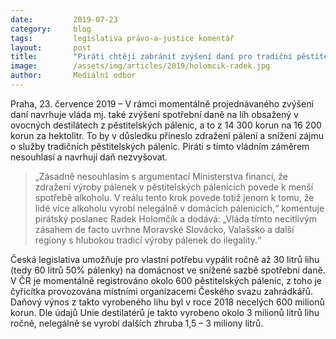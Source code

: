```yaml
---
date:         2019-07-23
category:     blog
tags:         legislativa právo-a-justice komentář
layout:       post
title:        "Piráti chtějí zabránit zvýšení daní pro tradiční pěstitelské pálenice"
image:        /assets/img/articles/2019/holomcik-radek.jpg
author:       Mediální odbor
---
```

 

Praha, 23. července 2019 – V rámci momentálně projednávaného zvýšení daní navrhuje vláda mj. také zvýšení spotřební daně na líh obsažený v ovocných destilátech z pěstitelských pálenic, a to z 14 300 korun na 16 200 korun za hektolitr. To by v důsledku přineslo zdražení pálení a snížení zájmu o služby tradičních pěstitelských pálenic. Piráti s tímto vládním záměrem nesouhlasí a navrhují daň nezvyšovat.

> „Zásadně nesouhlasím s argumentací Ministerstva financí, že zdražení výroby pálenek v pěstitelských pálenicích povede k menší spotřebě alkoholu. V reálu tento krok povede totiž jenom k tomu, že lidé více alkoholu vyrobí nelegálně v domácích pálenicích,“ komentuje pirátský poslanec Radek Holomčík a dodává: „Vláda tímto necitlivým zásahem de facto uvrhne Moravské Slovácko, Valašsko a další regiony s hlubokou tradicí výroby pálenek do ilegality.“

Česká legislativa umožňuje pro vlastní potřebu vypálit ročně až 30 litrů lihu (tedy 60 litrů 50% pálenky) na domácnost ve snížené sazbě spotřební daně. V ČR je momentálně registrováno okolo 600 pěstitelských pálenic, z toho je čyřicítka provozována místními organizacemi Českého svazu zahrádkářů. Daňový výnos z takto vyrobeného lihu byl v roce 2018 necelých 600 milionů korun. Dle údajů Unie destilatérů je takto vyrobeno okolo 3 milionů litrů lihu ročně, nelegálně se vyrobí dalších zhruba 1,5 – 3 miliony litrů.

